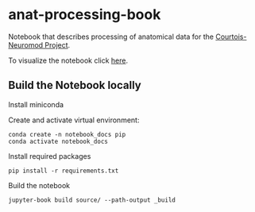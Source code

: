 # anat-processing-book

Notebook that describes processing of anatomical data for the [Courtois-Neuromod Project](https://www.cneuromod.ca/). 

To visualize the notebook click [here](https://courtois-neuromod.github.io/anat-processing-book/intro.html).

## Build the Notebook locally

Install miniconda

Create and activate virtual environment:
~~~
conda create -n notebook_docs pip
conda activate notebook_docs
~~~

Install required packages
~~~
pip install -r requirements.txt
~~~

Build the notebook
~~~
jupyter-book build source/ --path-output _build
~~~

